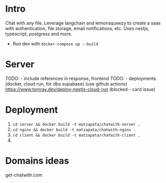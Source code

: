 
# Intro

Chat with any file. Leverage langchain and lemonsqueezy to create a saas with authentication, file storage, email notifications, etc. Uses nestjs, typescript, postgress and more.

- Run dev with `docker-compose up --build`

# Server

TODO: - include references in response, frontend 
TODO: - deployments. (docker, cloud run, for dbs supabase) (use github actions) https://www.tomray.dev/deploy-nestjs-cloud-run (blocked - card issue)


# Deployment

1. `cd server && docker build -t matzapata/chatwith-server .`
2. `cd nginx && docker build -t matzapata/chatwith-nginx .`
3. `cd client && docker build -t matzapata/chatwith-client .`
4. 


# Domains ideas

get-chatwith.com

